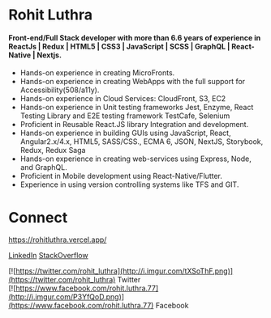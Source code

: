 # Rohit Luthra

#### Front-end/Full Stack developer with more than 6.6 years of experience in ReactJs | Redux | HTML5 | CSS3 | JavaScript | SCSS | GraphQL | React-Native | Nextjs.


  - Hands-on experience in creating MicroFronts.
  - Hands-on experience in creating WebApps with the full support for Accessibility(508/a11y).
  - Hands-on experience in Cloud Services: CloudFront, S3, EC2
  - Hands-on experience in Unit testing frameworks Jest, Enzyme, React Testing Library and E2E testing framework TestCafe, Selenium
  - Proficient in Reusable React.JS library Integration and development.
  - Hands-on experience in building GUIs using JavaScript, React, Angular2.x/4.x, HTML5, SASS/CSS., ECMA 6, JSON, NextJS, Storybook, Redux, Redux Saga
  - Hands-on experience in creating web-services using Express, Node, and GraphQL.
  - Proficient in Mobile development using React-Native/Flutter.
  - Experience in using version controlling systems like TFS and GIT.

# Connect
https://rohitluthra.vercel.app/

[LinkedIn](https://in.linkedin.com/in/rohitluthra19)
[StackOverflow](https://stackoverflow.com/story/rohitluthra)

[![https://twitter.com/rohit_luthra](http://i.imgur.com/tXSoThF.png)](https://twitter.com/rohit_luthra) Twitter <br/>
[![https://www.facebook.com/rohit.luthra.77](http://i.imgur.com/P3YfQoD.png)](https://www.facebook.com/rohit.luthra.77) Facebook <br/>

<!--
**RohitLuthra19/RohitLuthra19** is a ✨ _special_ ✨ repository because its `README.md` (this file) appears on your GitHub profile.

Here are some ideas to get you started:

- 🔭 I’m currently working on ...
- 🌱 I’m currently learning ...
- 👯 I’m looking to collaborate on ...
- 🤔 I’m looking for help with ...
- 💬 Ask me about ...
- 📫 How to reach me: ...
- 😄 Pronouns: ...
- ⚡ Fun fact: ...
-->
